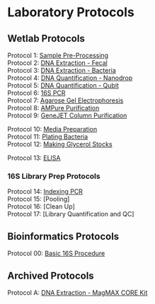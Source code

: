 # Laboratory Protocols

## Wetlab Protocols
Protocol 1: [Sample Pre-Processing](https://github.com/sjc6663/Protocols/blob/main/wetlab-protocols/sample-processing.md)  
Protocol 2: [DNA Extraction - Fecal](https://github.com/sjc6663/Protocols/blob/main/wetlab-protocols/DNA_Extraction_Bacteria.md)  
Protocol 3: [DNA Extraction - Bacteria](https://github.com/sjc6663/Protocols/blob/main/wetlab-protocols/DNA_Extraction_Bacteria.md)  
Protocol 4: [DNA Quantification - Nanodrop](https://github.com/sjc6663/Protocols/blob/main/wetlab-protocols/Quantification_Nanodrop.md)  
Protocol 5: [DNA Quantification - Qubit](https://github.com/sjc6663/Protocols/blob/main/wetlab-protocols/Quantification_Qubit.md)  
Protocol 6: [16S PCR](https://github.com/sjc6663/Protocols/blob/main/wetlab-protocols/16S_PCR.md)  
Protocol 7: [Agarose Gel Electrophoresis](https://github.com/sjc6663/Protocols/blob/main/wetlab-protocols/Gel-Electrophoresis.md)  
Protocol 8: [AMPure Purification](https://github.com/sjc6663/Protocols/blob/main/wetlab-protocols/Ampure-purification.md)  
Protocol 9: [GeneJET Column Purification](https://github.com/sjc6663/Protocols/blob/main/wetlab-protocols/Column-purification.md)  

Protocol 10: [Media Preparation](https://github.com/sjc6663/Protocols/blob/main/wetlab-protocols/media-preparation.md)  
Protocol 11: [Plating Bacteria](https://github.com/sjc6663/Protocols/blob/main/wetlab-protocols/Plating-bacteria.md)  
Protocol 12: [Making Glycerol Stocks](https://github.com/sjc6663/Protocols/blob/main/wetlab-protocols/glycerol-stock.md)  

Protocol 13: [ELISA](https://github.com/sjc6663/Protocols/blob/main/wetlab-protocols/ELISA-dublin.md)  

### 16S Library Prep Protocols  
Protocol 14: [Indexing PCR](https://github.com/sjc6663/Protocols/blob/main/16s-library-prep/indexing-pcr.md)  
Protocol 15: [Pooling]  
Protocol 16: [Clean Up]  
Protocol 17: [Library Quantification and QC]  

## Bioinformatics Protocols
Protocol 00: [Basic 16S Procedure](https://github.com/sjc6663/Protocols/blob/main/bioinformatics/basic-16s.md)

## Archived Protocols 
Protocol A: [DNA Extraction - MagMAX CORE Kit](https://github.com/sjc6663/Protocols/blob/main/archived-protocols/core-extraction.md)
